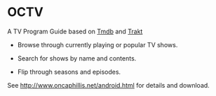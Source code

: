 # OCTV

A TV Program Guide based on <a href="http://themoviedb.org">Tmdb</a> and <a href="http://trakt.tv/">Trakt</a>
 
* Browse through currently playing or popular TV shows.

* Search for shows by name and contents.

* Flip through seasons and episodes.

See http://www.oncaphillis.net/android.html for details 
and download.
